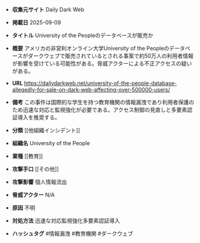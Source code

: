 - **収集元サイト**
Daily Dark Web

- **掲載日**
2025-09-09

- **タイトル**
University of the Peopleのデータベースが販売か

- **概要**
アメリカの非営利オンライン大学University of the Peopleのデータベースがダークウェブで販売されているとされる事案で約50万人の利用者情報が影響を受けている可能性がある。脅威アクターによる不正アクセスの疑いがある。

- **URL**
https://dailydarkweb.net/university-of-the-people-database-allegedly-for-sale-on-dark-web-affecting-over-500000-users/

- **備考**
この事件は国際的な学生を持つ教育機関の情報漏洩であり利用者保護のため迅速な対応と監視強化が必要である。アクセス制御の見直しと多要素認証導入を推奨する。

- **分類**
[[他組織インシデント]]

- **組織名**
University of the People

- **業種**
[[教育]]

- **攻撃手口**
[[その他]]

- **攻撃影響**
個人情報流出

- **脅威アクター**
N/A

- **原因**
不明

- **対処方法**
迅速な対応監視強化多要素認証導入

- **ハッシュタグ**
#情報漏洩 #教育機関 #ダークウェブ
